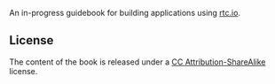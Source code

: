 An in-progress guidebook for building applications using [rtc.io](https://github.com/rtc-io).

## License

The content of the book is released under a [CC Attribution-ShareAlike](https://creativecommons.org/licenses/by-sa/3.0/) license.
